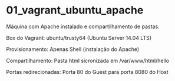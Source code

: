 # 01_vagrant_ubuntu_apache

Máquina com Apache instalado e compartilhamento de pastas.

Box do Vagrant: ubuntu/trusty64 (Ubuntu Server 14.04 LTS)

Provisionamento: Apenas Shell (instalação do Apache)

Compartilhamento: Pasta html sicronizada em /var/www/html/hello

Portas redirecionadas: Porta 80 do Guest para porta 8080 do Host

